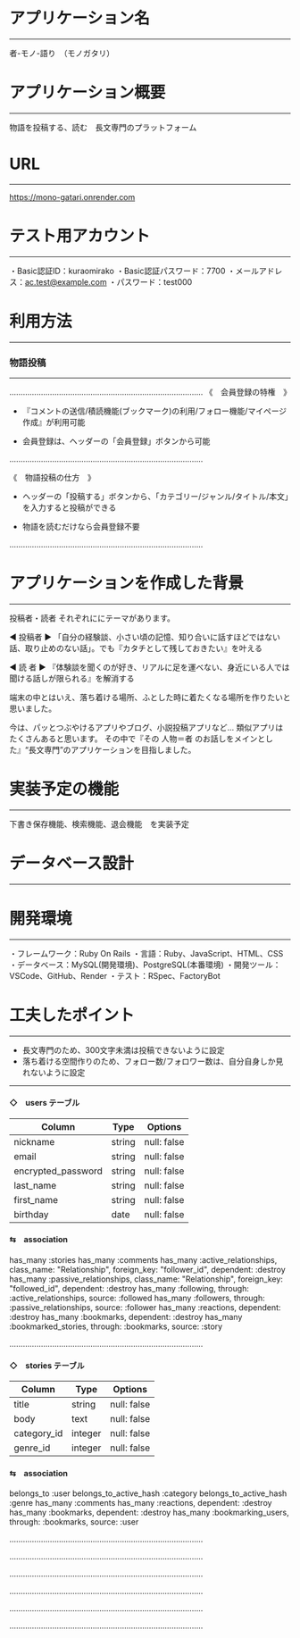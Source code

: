 # アプリケーション名
---
者-モノ-語り　（モノガタリ）

# アプリケーション概要
---
物語を投稿する、読む　長文専門のプラットフォーム

# URL
---
https://mono-gatari.onrender.com

# テスト用アカウント
---
・Basic認証ID：kuraomirako
・Basic認証パスワード：7700
・メールアドレス：ac.test@example.com
・パスワード：test000

# 利用方法
---
### 物語投稿
---
......................................................................................
《　会員登録の特権　》
- 『コメントの送信/積読機能(ブックマーク)の利用/フォロー機能/マイページ作成』が利用可能

- 会員登録は、ヘッダーの「会員登録」ボタンから可能

......................................................................................

《　物語投稿の仕方　》
- ヘッダーの「投稿する」ボタンから、「カテゴリー/ジャンル/タイトル/本文」を入力すると投稿ができる


- 物語を読むだけなら会員登録不要

......................................................................................

# アプリケーションを作成した背景
---
投稿者・読者 それぞれににテーマがあります。

◀︎ 投稿者 ▶︎
「自分の経験談、小さい頃の記憶、知り合いに話すほどではない話、取り止めのない話」。でも『カタチとして残しておきたい』を叶える

◀︎ 読 者 ▶︎
『体験談を聞くのが好き、リアルに足を運べない、身近にいる人では聞ける話しが限られる』を解消する

端末の中とはいえ、落ち着ける場所、ふとした時に着たくなる場所を作りたいと思いました。

今は、パッとつぶやけるアプリやブログ、小説投稿アプリなど... 類似アプリはたくさんあると思います。
その中で『その 人物＝者 のお話しをメインとした』“長文専門”のアプリケーションを目指しました。


# 実装予定の機能
---
下書き保存機能、検索機能、退会機能　を実装予定

# データベース設計
---


# 開発環境
---
・フレームワーク：Ruby On Rails
・言語：Ruby、JavaScript、HTML、CSS
・データベース：MySQL(開発環境)、PostgreSQL(本番環境)
・開発ツール：VSCode、GitHub、Render
・テスト：RSpec、FactoryBot


# 工夫したポイント
---
- 長文専門のため、300文字未満は投稿できないように設定
- 落ち着ける空間作りのため、フォロー数/フォロワー数は、自分自身しか見れないように設定
---


#### ◇　users テーブル
| Column             | Type   | Options     |
| ------------------ | ------ | ----------- |
| nickname           | string | null: false |
| email              | string | null: false |
| encrypted_password | string | null: false |
| last_name          | string | null: false |
| first_name         | string | null: false |
| birthday           | date   | null: false |

#### ⇆　association
has_many :stories
has_many :comments
has_many :active_relationships, class_name: "Relationship", foreign_key: "follower_id", dependent: :destroy
has_many :passive_relationships, class_name: "Relationship", foreign_key: "followed_id", dependent: :destroy
has_many :following, through: :active_relationships, source: :followed
has_many :followers, through: :passive_relationships, source: :follower
has_many :reactions, dependent: :destroy
has_many :bookmarks, dependent: :destroy
has_many :bookmarked_stories, through: :bookmarks, source: :story

......................................................................................

#### ◇　stories テーブル
| Column             | Type   | Options     |
| ------------------ | ------ | ----------- |
| title       | string  | null: false |
| body        | text    | null: false |
| category_id | integer | null: false |
| genre_id    | integer | null: false |

#### ⇆　association
belongs_to :user
belongs_to_active_hash :category
belongs_to_active_hash :genre
has_many :comments
has_many :reactions, dependent: :destroy
has_many :bookmarks, dependent: :destroy
has_many :bookmarking_users, through: :bookmarks, source: :user

......................................................................................





......................................................................................


......................................................................................

......................................................................................

......................................................................................

......................................................................................
